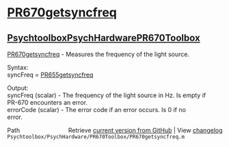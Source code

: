 # [PR670getsyncfreq](PR670getsyncfreq)
## [Psychtoolbox](Psychtoolbox)[PsychHardware](PsychHardware)[PR670Toolbox](PR670Toolbox)

[PR670getsyncfreq](PR670getsyncfreq) - Measures the frequency of the light source.  
  
Syntax:  
syncFreq = [PR655getsyncfreq](PR655getsyncfreq)  
  
Output:  
syncFreq (scalar) - The frequency of the light source in Hz.  Is empty if  
    PR-670 encounters an error.  
errorCode (scalar) - The error code if an error occurs.  Is 0 if no  
    error.  




<div class="code_header" style="text-align:right;">
  <span style="float:left;">Path&nbsp;&nbsp;</span> <span class="counter">Retrieve <a href=
  "https://raw.github.com/Psychtoolbox-3/Psychtoolbox-3/beta/Psychtoolbox/PsychHardware/PR670Toolbox/PR670getsyncfreq.m">current version from GitHub</a> | View <a href=
  "https://github.com/Psychtoolbox-3/Psychtoolbox-3/commits/beta/Psychtoolbox/PsychHardware/PR670Toolbox/PR670getsyncfreq.m">changelog</a></span>
</div>
<div class="code">
  <code>Psychtoolbox/PsychHardware/PR670Toolbox/PR670getsyncfreq.m</code>
</div>

